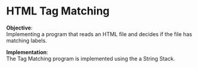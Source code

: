 # HTML Tag Matching

**Objective**:  
Implementing a program that reads an HTML file and decides if the file has matching labels.

**Implementation**:  
The Tag Matching program is implemented using the a String Stack.
